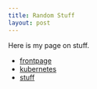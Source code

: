 ```yaml
---
title: Random Stuff
layout: post
---
```


Here is my page on stuff.  

* [frontpage](index)
* [kubernetes](kubernetes)
* [stuff](stuff)